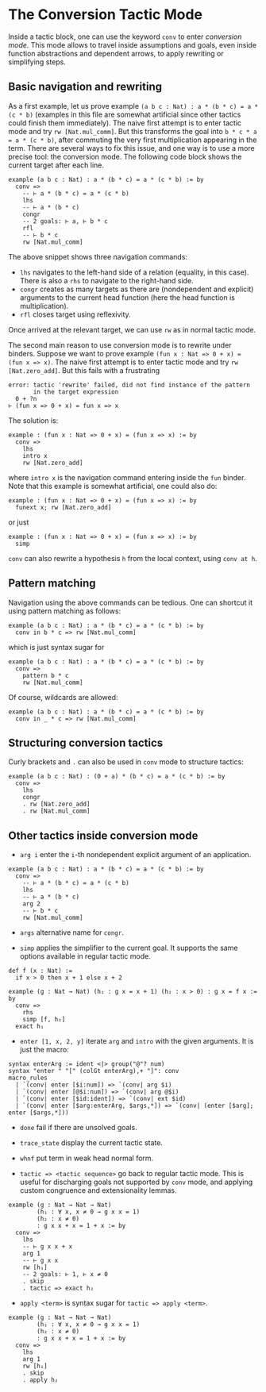 The Conversion Tactic Mode
=========================

Inside a tactic block, one can use the keyword `conv` to enter
*conversion mode*. This mode allows to travel inside assumptions and
goals, even inside function abstractions and dependent arrows, to apply rewriting or
simplifying steps.

Basic navigation and rewriting
-------

As a first example, let us prove example
`(a b c : Nat) : a * (b * c) = a * (c * b)`
(examples in this file are somewhat artificial since
other tactics could finish them immediately). The naive
first attempt is to enter tactic mode and try `rw [Nat.mul_comm]`. But this
transforms the goal into `b * c * a = a * (c * b)`, after commuting the
very first multiplication appearing in the term. There are several
ways to fix this issue, and one way is to use a more precise tool:
the conversion mode. The following code block shows the current target
after each line.

```lean
example (a b c : Nat) : a * (b * c) = a * (c * b) := by
  conv =>
    -- ⊢ a * (b * c) = a * (c * b)
    lhs
    -- ⊢ a * (b * c)
    congr
    -- 2 goals: ⊢ a, ⊢ b * c
    rfl
    -- ⊢ b * c
    rw [Nat.mul_comm]
```

The above snippet shows three navigation commands:

- `lhs` navigates to the left-hand side of a relation (equality, in this case).
   There is also a `rhs` to navigate to the right-hand side.
- `congr` creates as many targets as there are (nondependent and explicit) arguments to the current head function
  (here the head function is multiplication).
- `rfl` closes target using reflexivity.

Once arrived at the relevant target, we can use `rw` as in normal
tactic mode.

The second main reason to use conversion mode is to rewrite under
binders. Suppose we want to prove example
`(fun x : Nat => 0 + x) = (fun x => x)`.
The naive first attempt is to enter tactic mode and try
`rw [Nat.zero_add]`. But this fails with a frustrating

```
error: tactic 'rewrite' failed, did not find instance of the pattern
       in the target expression
  0 + ?n
⊢ (fun x => 0 + x) = fun x => x
```

The solution is:

```lean
example : (fun x : Nat => 0 + x) = (fun x => x) := by
  conv =>
    lhs
    intro x
    rw [Nat.zero_add]
```

where `intro x` is the navigation command entering inside the `fun` binder.
Note that this example is somewhat artificial, one could also do:

```lean
example : (fun x : Nat => 0 + x) = (fun x => x) := by
  funext x; rw [Nat.zero_add]
```

or just

```lean
example : (fun x : Nat => 0 + x) = (fun x => x) := by
  simp
```

`conv` can also rewrite a hypothesis `h` from the local context, using `conv at h`.

Pattern matching
-------

Navigation using the above commands can be tedious. One can shortcut it using pattern matching as follows:

```lean
example (a b c : Nat) : a * (b * c) = a * (c * b) := by
  conv in b * c => rw [Nat.mul_comm]
```

which is just syntax sugar for

```lean
example (a b c : Nat) : a * (b * c) = a * (c * b) := by
  conv =>
    pattern b * c
    rw [Nat.mul_comm]
```

Of course, wildcards are allowed:

```lean
example (a b c : Nat) : a * (b * c) = a * (c * b) := by
  conv in _ * c => rw [Nat.mul_comm]
```

Structuring conversion tactics
-------

Curly brackets and `.` can also be used in `conv` mode to structure tactics:

```lean
example (a b c : Nat) : (0 + a) * (b * c) = a * (c * b) := by
  conv =>
    lhs
    congr
    . rw [Nat.zero_add]
    . rw [Nat.mul_comm]
```

Other tactics inside conversion mode
----------

- `arg i` enter the `i`-th nondependent explicit argument of an application.

```lean
example (a b c : Nat) : a * (b * c) = a * (c * b) := by
  conv =>
    -- ⊢ a * (b * c) = a * (c * b)
    lhs
    -- ⊢ a * (b * c)
    arg 2
    -- ⊢ b * c
    rw [Nat.mul_comm]
```

- `args` alternative name for `congr`.

- `simp` applies the simplifier to the current goal. It supports the same options available in regular tactic mode.

```lean
def f (x : Nat) :=
  if x > 0 then x + 1 else x + 2

example (g : Nat → Nat) (h₁ : g x = x + 1) (h₂ : x > 0) : g x = f x := by
  conv =>
    rhs
    simp [f, h₂]
  exact h₁
```

- `enter [1, x, 2, y]` iterate `arg` and `intro` with the given arguments. It is just the macro:

```
syntax enterArg := ident <|> group("@"? num)
syntax "enter " "[" (colGt enterArg),+ "]": conv
macro_rules
  | `(conv| enter [$i:num]) => `(conv| arg $i)
  | `(conv| enter [@$i:num]) => `(conv| arg @$i)
  | `(conv| enter [$id:ident]) => `(conv| ext $id)
  | `(conv| enter [$arg:enterArg, $args,*]) => `(conv| (enter [$arg]; enter [$args,*]))
```

- `done` fail if there are unsolved goals.

- `trace_state` display the current tactic state.

- `whnf` put term in weak head normal form.

- `tactic => <tactic sequence>` go back to regular tactic mode. This
  is useful for discharging goals not supported by `conv` mode, and
  applying custom congruence and extensionality lemmas.

```lean
example (g : Nat → Nat → Nat)
        (h₁ : ∀ x, x ≠ 0 → g x x = 1)
        (h₂ : x ≠ 0)
        : g x x + x = 1 + x := by
  conv =>
    lhs
    -- ⊢ g x x + x
    arg 1
    -- ⊢ g x x
    rw [h₁]
    -- 2 goals: ⊢ 1, ⊢ x ≠ 0
    . skip
    . tactic => exact h₂
```

- `apply <term>` is syntax sugar for `tactic => apply <term>`.

```lean
example (g : Nat → Nat → Nat)
        (h₁ : ∀ x, x ≠ 0 → g x x = 1)
        (h₂ : x ≠ 0)
        : g x x + x = 1 + x := by
  conv =>
    lhs
    arg 1
    rw [h₁]
    . skip
    . apply h₂
```
